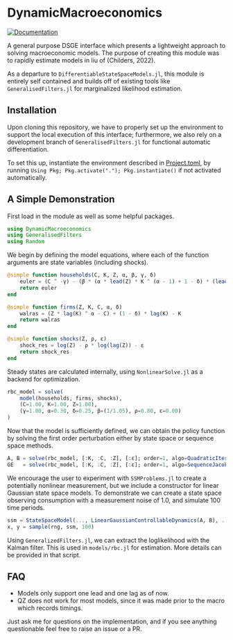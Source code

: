 # DynamicMacroeconomics

[![Documentation](https://img.shields.io/badge/docs-stable-blue.svg)](https://charlesknipp.github.io/DynamicMacroeconomics.jl/)

A general purpose DSGE interface which presents a lightweight approach to solving macroeconomic models. The purpose of creating this module was to rapidly estimate models in liu of (Childers, 2022).

As a departure to `DifferentiableStateSpaceModels.jl`, this module is entirely self contained and builds off of existing tools like `GeneralisedFilters.jl` for marginalized likelihood estimation.

## Installation

Upon cloning this repository, we have to properly set up the environment to support the local execution of this interface; furthermore, we also rely on a development branch of `GeneralisedFilters.jl` for functional automatic differentiation.

To set this up, instantiate the environment described in [Project.toml](https://github.com/charlesknipp/DynamicMacroeconomics.jl/blob/main/Project.toml), by running `Using Pkg; Pkg.activate("."); Pkg.instantiate()` if not activated automatically.

## A Simple Demonstration

First load in the module as well as some helpful packages.

```julia
using DynamicMacroeconomics
using GeneralisedFilters
using Random
```

We begin by defining the model equations, where each of the function arguments are state variables (including shocks).

```julia
@simple function households(C, K, Z, α, β, γ, δ)
    euler = (C ^ -γ) - (β * (α * lead(Z) * K ^ (α - 1) + 1 - δ) * (lead(C) ^ -γ))
    return euler
end

@simple function firms(Z, K, C, α, δ)
    walras = (Z * lag(K) ^ α - C) + (1 - δ) * lag(K) - K
    return walras
end

@simple function shocks(Z, ρ, ε)
    shock_res = log(Z) - ρ * log(lag(Z)) - ε
    return shock_res
end
```

Steady states are calculated internally, using `NonlinearSolve.jl` as a backend for optimization.

```julia
rbc_model = solve(
    model(households, firms, shocks),
    (C=1.00, K=1.00, Z=1.00),
    (γ=1.00, α=0.30, δ=0.25, β=(1/1.05), ρ=0.80, ε=0.00)
)
```

Now that the model is sufficiently defined, we can obtain the policy function by solving the first order perturbation either by state space or sequence space methods.

```julia
A, B = solve(rbc_model, [:K, :C, :Z], [:ε]; order=1, algo=QuadraticIteration())
GE   = solve(rbc_model, [:K, :C, :Z], [:ε]; order=1, algo=SequenceJacobian(150))
```

We encourage the user to experiment with `SSMProblems.jl` to create a potentially nonlinear measurement, but we include a constructor for linear Gaussian state space models. To demonstrate we can create a state space observing consumption with a measurement noise of 1.0, and simulate 100 time periods.

```julia
ssm = StateSpaceModel(..., LinearGaussianControllableDynamics(A, B), ...)
x, y = sample(rng, ssm, 100)
```

Using `GeneralizedFilters.jl`, we can extract the loglikelihood with the Kalman filter. This is used in `models/rbc.jl` for estimation. More details can be provided in that script.

## FAQ

- Models only support one lead and one lag as of now.
- QZ does not work for most models, since it was made prior to the macro which records timings.

Just ask me for questions on the implementation, and if you see anything questionable feel free to raise an issue or a PR.